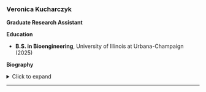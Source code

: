 ### Veronica Kucharczyk 

**Graduate Research Assistant**  

**Education**  
- **B.S. in Bioengineering**, University of Illinois at Urbana-Champaign (2025)  

**Biography**  
<details> <summary>Click to expand</summary>  
My name is Veronica Kucharczyk and I am from Huntley, Illinois. I graduated from the University of Illinois at Urbana-Champaign where I studied Bioengineering with a concentration in Imaging and Sensing along with minors in Chemistry and Electrical Engineering. I am excited to be working towards my Ph.D. at UNL where I will focus on imaging of the lymphatic system. In my free time I like to go to Pilates or read!</details>


---

